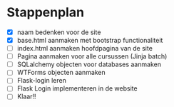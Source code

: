 # Stappenplan

- [x] naam bedenken voor de site
- [x] base.html aanmaken met bootstrap functionaliteit
- [ ] index.html aanmaken hoofdpagina van de site
- [ ] Pagina aanmaken voor alle cursussen (Jinja batch)
- [ ] SQLalchemy objecten voor databases aanmaken
- [ ] WTForms objecten aanmaken
- [ ] Flask-login leren
- [ ] Flask Login implementeren in de website
- [ ] Klaar!!